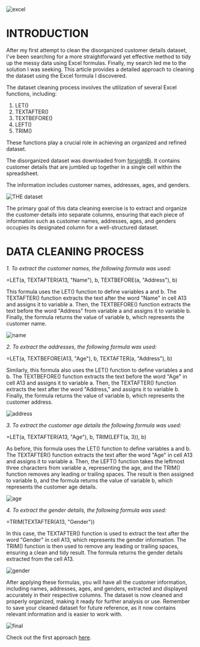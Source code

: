 ![excel](https://github.com/dannieRope/Cleaning-Jumbled-Up-Customers-Details-in-Excel--APPROACH-1/assets/132214828/cea2c4b1-7fd1-477f-aa46-bb6214876345)

# INTRODUCTION

After my first attempt to clean the disorganized customer details dataset, I've been searching for a more straightforward yet effective method to tidy up the messy data using Excel formulas. Finally, my search led me to the solution I was seeking. This article provides a detailed approach to cleaning the dataset using the Excel formula I discovered.

The dataset cleaning process involves the utilization of several Excel functions, including:

1. LET()
2. TEXTAFTER()
3. TEXTBEFORE()
4. LEFT()
5. TRIM()

These functions play a crucial role in achieving an organized and refined dataset.

The disorganized dataset was downloaded from [forsightBi](https://foresightbi.com.ng/microsoft-power-bi/dirty-data-samples-to-practice-on/). It contains customer details that are jumbled up together in a single cell within the spreadsheet.

The information includes customer names, addresses, ages, and genders.


![THE dataset](https://github.com/dannieRope/Cleaning-Jumbled-Up-Customers-Details-in-Excel--APPROACH-1/assets/132214828/4cdf300d-88e8-4d78-a033-a1bda5caf34d)


The primary goal of this data cleaning exercise is to extract and organize the customer details into separate columns, ensuring that each piece of information such as customer names, addresses, ages, and genders occupies its designated column for a well-structured dataset.

# DATA CLEANING PROCESS

*1. To extract the customer names, the following formula was used:*

=LET(a, TEXTAFTER(A13, "Name"), b, TEXTBEFORE(a, "Address"), b)

This formula uses the LET() function to define variables a and b. The TEXTAFTER() function extracts the text after the word "Name" in cell A13 and assigns it to variable a. Then, the TEXTBEFORE() function extracts the text before the word "Address" from variable a and assigns it to variable b. Finally, the formula returns the value of variable b, which represents the customer name.

![name](https://github.com/dannieRope/Cleaning-Jumbled-Up-Customers-Details-in-Excel--APPROACH-1/assets/132214828/2c705d98-0bae-4c77-8a27-6c5128a49879)



*2. To extract the addresses, the following formula was used:*

=LET(a, TEXTBEFORE(A13, "Age"), b, TEXTAFTER(a, "Address"), b)

Similarly, this formula also uses the LET() function to define variables a and b. The TEXTBEFORE() function extracts the text before the word "Age" in cell A13 and assigns it to variable a. Then, the TEXTAFTER() function extracts the text after the word "Address," and assigns it to variable b. Finally, the formula returns the value of variable b, which represents the customer address.

![address](https://github.com/dannieRope/Cleaning-Jumbled-Up-Customers-Details-in-Excel--APPROACH-1/assets/132214828/9f81cc7a-e93e-4dba-a530-3b865a72946c)

*3. To extract the customer age details the following formula was used:*

=LET(a, TEXTAFTER(A13, "Age"), b, TRIM(LEFT(a, 3)), b)

As before, this formula uses the LET() function to define variables a and b. The TEXTAFTER() function extracts the text after the word "Age" in cell A13 and assigns it to variable a. Then, the LEFT() function takes the leftmost three characters from variable a, representing the age, and the TRIM() function removes any leading or trailing spaces. The result is then assigned to variable b, and the formula returns the value of variable b, which represents the customer age details.

![age](https://github.com/dannieRope/Cleaning-Jumbled-Up-Customers-Details-in-Excel--APPROACH-1/assets/132214828/90416ef7-d6e0-4eba-bc9c-96e3fd7d0b53)

*4. To extract the gender details, the following formula was used:*

=TRIM(TEXTAFTER(A13, "Gender"))

In this case, the TEXTAFTER() function is used to extract the text after the word "Gender" in cell A13, which represents the gender information. The TRIM() function is then used to remove any leading or trailing spaces, ensuring a clean and tidy result. The formula returns the gender details extracted from the cell A13.

![gender](https://github.com/dannieRope/Cleaning-Jumbled-Up-Customers-Details-in-Excel--APPROACH-1/assets/132214828/53870e38-bde5-4235-815b-fd28543bdccf)


After applying these formulas, you will have all the customer information, including names, addresses, ages, and genders, extracted and displayed accurately in their respective columns. The dataset is now cleaned and properly organized, making it ready for further analysis or use. Remember to save your cleaned dataset for future reference, as it now contains relevant information and is easier to work with.


![final](https://github.com/dannieRope/Cleaning-Jumbled-Up-Customers-Details-in-Excel--APPROACH-1/assets/132214828/9e743c53-4b34-4d11-aab2-37471bc5c41a)


Check out the first approach [here](https://github.com/dannieRope/Cleaning-Jumbled-Up-Customers-Details-in-Excel--APPROACH-1).
